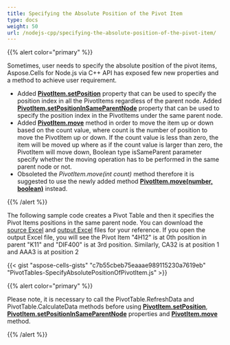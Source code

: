```yaml
---
title: Specifying the Absolute Position of the Pivot Item
type: docs
weight: 50
url: /nodejs-cpp/specifying-the-absolute-position-of-the-pivot-item/
---
```


{{% alert color="primary" %}}

Sometimes, user needs to specify the absolute position of the pivot items, Aspose.Cells for Node.js via C++ API has exposed few new properties and a method to achieve user requirement.

- Added [**PivotItem.setPosition**](https://reference.aspose.com/cells/nodejs-cpp/pivotitem/#setPosition-number-) property that can be used to specify the position index in all the PivotItems regardless of the parent node. Added [**PivotItem.setPositionInSameParentNode**](https://reference.aspose.com/cells/nodejs-cpp/pivotitem/#setPositionInSameParentNode-number-) property that can be used to specify the position index in the PivotItems under the same parent node.
- Added [**PivotItem.move**](https://reference.aspose.com/cells/nodejs-cpp/pivotitem/#move-number-boolean-) method in order to move the item up or down based on the count value, where count is the number of position to move the PivotItem up or down. If the count value is less than zero, the item will be moved up where as if the count value is larger than zero, the PivotItem will move down, Boolean type isSameParent parameter specify whether the moving operation has to be performed in the same parent node or not.
- Obsoleted the *PivotItem.move(int count)* method therefore it is suggested to use the newly added method [**PivotItem.move(number, boolean)**](https://reference.aspose.com/cells/nodejs-cpp/pivotitem/#move-number-boolean-) instead.

{{% /alert %}}

The following sample code creates a Pivot Table and then it specifies the Pivot Items positions in the same parent node. You can download the [source Excel](5112632.xlsx) and [output Excel](5112619.xlsx) files for your reference. If you open the output Excel file, you will see the Pivot Item "4H12" is at 0th position in parent "K11" and "DIF400" is at 3rd position. Similarly, CA32 is at position 1 and AAA3 is at position 2

{{< gist "aspose-cells-gists" "c7b55cbeb75eaaae989115230a7619eb" "PivotTables-SpecifyAbsolutePositionOfPivotItem.js" >}}

{{% alert color="primary" %}}

Please note, it is necessary to call the PivotTable.RefreshData and PivotTable.CalculateData methods before using [**PivotItem.setPosition**](https://reference.aspose.com/cells/nodejs-cpp/pivotitem/#setPosition-number-), [**PivotItem.setPositionInSameParentNode**](https://reference.aspose.com/cells/nodejs-cpp/pivotitem/#setPositionInSameParentNode-number-) properties and [**PivotItem.move**](https://reference.aspose.com/cells/nodejs-cpp/pivotitem/#move-number-boolean-) method.

{{% /alert %}}

